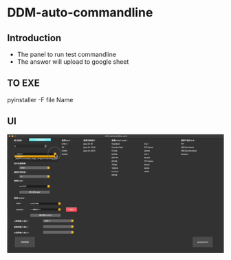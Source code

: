 # DDM-auto-commandline

## Introduction 
* The panel to run test commandline
* The answer will upload to google sheet

## TO EXE
pyinstaller -F file Name

## UI
![image](https://github.com/leo-play-code/DDM-auto-commandline/blob/main/demo.gif)
